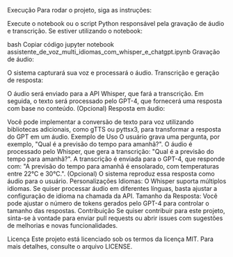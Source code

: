 Execução
Para rodar o projeto, siga as instruções:

Execute o notebook ou o script Python responsável pela gravação de áudio e transcrição. Se estiver utilizando o notebook:

bash
Copiar código
jupyter notebook assistente_de_voz_multi_idiomas_com_whisper_e_chatgpt.ipynb
Gravação de áudio:

O sistema capturará sua voz e processará o áudio.
Transcrição e geração de resposta:

O áudio será enviado para a API Whisper, que fará a transcrição. Em seguida, o texto será processado pelo GPT-4, que fornecerá uma resposta com base no conteúdo.
(Opcional) Resposta em áudio:

Você pode implementar a conversão de texto para voz utilizando bibliotecas adicionais, como gTTS ou pyttsx3, para transformar a resposta do GPT em um áudio.
Exemplo de Uso
O usuário grava uma pergunta, por exemplo, "Qual é a previsão do tempo para amanhã?".
O áudio é processado pelo Whisper, que gera a transcrição: "Qual é a previsão do tempo para amanhã?".
A transcrição é enviada para o GPT-4, que responde com: "A previsão do tempo para amanhã é ensolarado, com temperaturas entre 22°C e 30°C.".
(Opcional) O sistema reproduz essa resposta como áudio para o usuário.
Personalizações
Idiomas: O Whisper suporta múltiplos idiomas. Se quiser processar áudio em diferentes línguas, basta ajustar a configuração de idioma na chamada da API.
Tamanho da Resposta: Você pode ajustar o número de tokens gerados pelo GPT-4 para controlar o tamanho das respostas.
Contribuição
Se quiser contribuir para este projeto, sinta-se à vontade para enviar pull requests ou abrir issues com sugestões de melhorias e novas funcionalidades.

Licença
Este projeto está licenciado sob os termos da licença MIT. Para mais detalhes, consulte o arquivo LICENSE.

